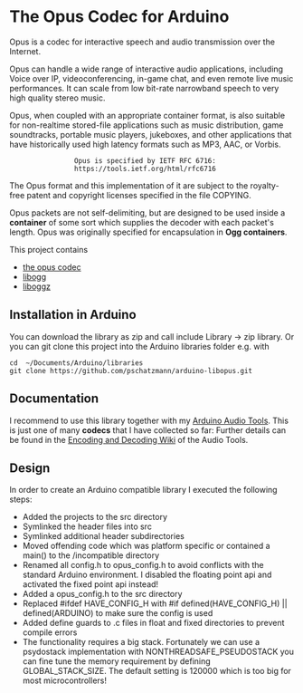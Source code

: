 # The Opus Codec for Arduino

Opus is a codec for interactive speech and audio transmission over the Internet.

Opus can handle a wide range of interactive audio applications, including
Voice over IP, videoconferencing, in-game  chat, and even remote live music
performances. It can scale from low bit-rate narrowband speech to very high
quality stereo music.

Opus, when coupled with an appropriate container format, is also suitable
for non-realtime  stored-file applications such as music distribution, game
soundtracks, portable music players, jukeboxes, and other applications that
have historically used high latency formats such as MP3, AAC, or Vorbis.

                    Opus is specified by IETF RFC 6716:
                    https://tools.ietf.org/html/rfc6716

The Opus format and this implementation of it are subject to the royalty-
free patent and copyright licenses specified in the file COPYING.

Opus packets are not self-delimiting, but are designed to be used inside a __container__ of some sort which supplies the decoder with each packet's length. Opus was originally specified for encapsulation in __Ogg containers__.

This project contains

- [the opus codec](https://opus-codec.org/)
- [libogg](https://xiph.org/ogg/)
- [liboggz](https://www.xiph.org/oggz/)


## Installation in Arduino

You can download the library as zip and call include Library -> zip library. Or you can git clone this project into the Arduino libraries folder e.g. with

```
cd  ~/Documents/Arduino/libraries
git clone https://github.com/pschatzmann/arduino-libopus.git

```

## Documentation

I recommend to use this library together with my [Arduino Audio Tools](https://github.com/pschatzmann/arduino-audio-tools). 
This is just one of many __codecs__ that I have collected so far: Further details can be found in the [Encoding and Decoding Wiki](https://github.com/pschatzmann/arduino-audio-tools/wiki/Encoding-and-Decoding-of-Audio) of the Audio Tools.

## Design

In order to create an Arduino compatible library I executed the following steps:

- Added the projects to the src directory
- Symlinked the header files into src
- Symlinked additional header subdirectories
- Moved offending code which was platform specific or contained a main() to the /incompatible directory
- Renamed all config.h to opus_config.h to avoid conflicts with the standard Arduino environment. I disabled the floating point api and activated the fixed point api instead!
- Added a opus_config.h to the src directory 
- Replaced #ifdef HAVE_CONFIG_H with #if defined(HAVE_CONFIG_H) || defined(ARDUINO) to make sure the config is used
- Added define guards to .c files in float and fixed directories to prevent compile errors 
- The functionality requires a big stack. Fortunately we can use a psydostack implementation with NONTHREADSAFE_PSEUDOSTACK you can fine tune the memory requirement by defining GLOBAL_STACK_SIZE. The default setting is 120000 which is too big for most microcontrollers!

